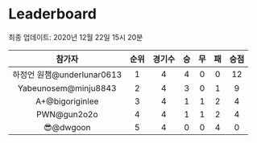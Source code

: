 # Leaderboard
최종 업데이트: 2020년 12월 22일 15시 20분




| 참가자 | 순위 | 경기수 | 승 | 무 | 패 | 승점 |
|:---:|:---:|:---:|:---:|:---:|:---:|:---:|
| 하정언 원챔@underlunar0613 | 1 | 4 | 4 | 0 | 0 | 12 |
| Yabeunosem@minju8843 | 2 | 4 | 3 | 0 | 1 | 9 |
| A+@bigoriginlee | 3 | 4 | 1 | 1 | 2 | 4 |
| PWN@gun2o2o | 4 | 4 | 1 | 1 | 2 | 4 |
| 😎@dwgoon | 5 | 4 | 0 | 0 | 4 | 0 |